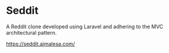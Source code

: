 <h1>Seddit</h1>

A Reddit clone developed using Laravel and adhering to the MVC architectural pattern.

https://seddit.ajmalesa.com/
